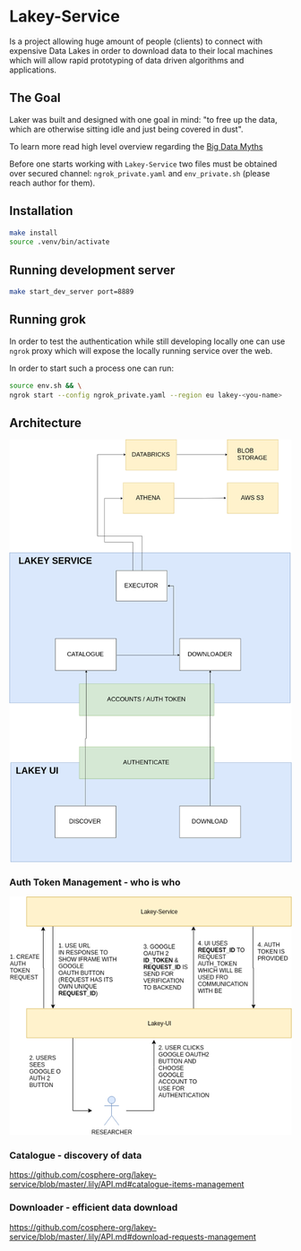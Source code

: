 
# Lakey-Service

Is a project allowing huge amount of people (clients) to connect with expensive Data Lakes in order to download data to their local machines which will allow rapid prototyping of data driven algorithms and applications.

## The Goal

Laker was built and designed with one goal in mind: "to free up the data, which are otherwise sitting idle and just being covered in dust".

To learn more read high level overview regarding the [Big Data Myths](https://github.com/cosphere-org/lakey-service/blob/master/LAKEY.md)

Before one starts working with `Lakey-Service` two files must be obtained over secured channel: `ngrok_private.yaml` and `env_private.sh` (please reach author for them).

## Installation

```bash
make install
source .venv/bin/activate
```

## Running development server

```bash
make start_dev_server port=8889
```

## Running grok

In order to test the authentication while still developing locally one can use `ngrok` proxy which will expose the locally running service over the web.

In order to start such a process one can run:

```bash
source env.sh && \
ngrok start --config ngrok_private.yaml --region eu lakey-<you-name>
```

## Architecture

[![lakey-flows-main](./assets/lakey-flows-main.png)](https://www.draw.io/#G10wj4nSI7JHLVParPvdDMrLe4CMT4Vg6r)

### Auth Token Management - who is who

[![auth-token-flow](./assets/lakey-auth-token-flow.png)](https://www.draw.io/#G10wj4nSI7JHLVParPvdDMrLe4CMT4Vg6r)

### Catalogue - discovery of data

https://github.com/cosphere-org/lakey-service/blob/master/.lily/API.md#catalogue-items-management

### Downloader - efficient data download

https://github.com/cosphere-org/lakey-service/blob/master/.lily/API.md#download-requests-management

